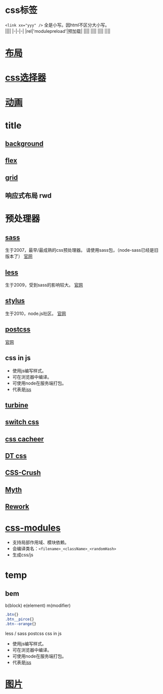 # css标签
`<link xx="yyy" />`
全是小写。因html不区分大小写。  
||||
|-|-|-|
|rel|'modulepreload'|预加载|
||||
||||
||||
||||

# [布局](/language/css/layout.html)

# [css选择器](/language/css/cssSelector.html)

# [动画](/language/css/animation.html)

# title
## [background](/language/css/background.html)  
## [flex](/language/css/flex/index.html)  
## [grid](/language/css/grid/index.html)  

## 响应式布局 rwd

# 预处理器
## [sass](/language//sass/index.html)
生于2007，最早/最成熟的css预处理器。
请使用sass包，（node-sass已经是旧版本了）
[官网](https://sass-lang.com/documentation)

## [less](/language//less/index.html)
生于2009，受到sass的影响较大。
[官网](https://lesscss.org/features/)

## [stylus](/language//stylus/index.html)
生于2010，node.js社区。
[官网](https://stylus-lang.com/)

## [postcss](/language//postcss/index.html)
[官网](https://www.postcss.com.cn/)

## css in js
- 使用js编写样式。
- 可在浏览器中编译。
- 可使用node在服务端打包。  
- 代表是[jss]()  

## [turbine]()

## [switch css]()

## [css cacheer]()

## [DT css]()

## [CSS-Crush](https://the-echoplex.net/csscrush/#api)

## [Myth](https://github.com/segmentio/myth/blob/master/Readme.md)

## [Rework](https://github.com/reworkcss/rework)

# [css-modules](language/css/css-modules/index.html)
- 支持局部作用域、模块依赖。  
- 会编译类名：`<filename>_<className>_<randomHash>`  
- 生成css/js  

# temp
## bem
b(block) e(element) m(modifier)  
``` css
.btn{}
.btn__pirce{}
.btn--orange{}
```

less / sass
postcss
css in js
- 使用js编写样式。
- 可在浏览器中编译。
- 可使用node在服务端打包。  
- 代表是[jss]()  


# [图片](/css/image/index.html)

